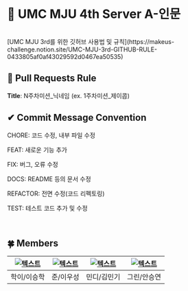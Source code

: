 # 💚 UMC MJU 4th Server A-인문
<br>
[UMC MJU 3rd를 위한 깃허브 사용법 및 규칙](https://makeus-challenge.notion.site/UMC-MJU-3rd-GITHUB-RULE-0433805af0af43029592d0467ea50535)

## 🌱 Pull Requests Rule 
**Title**: N주차미션_닉네임 (ex. 1주차미션_제이콥)

## ✔ Commit Message Convention
CHORE: 코드 수정, 내부 파일 수정

FEAT: 새로운 기능 추가

FIX: 버그, 오류 수정

DOCS: README 등의 문서 수정

REFACTOR: 전면 수정(코드 리펙토링)

TEST: 테스트 코드 추가 및 수정

<br>

## 🍀 Members
| [![텍스트](https://avatars.githubusercontent.com/u/94587782?v=4)](https://github.com/IDsebin) | [![텍스트](![image](https://user-images.githubusercontent.com/97265630/232678098-73ac5095-4c18-47a6-9df5-71532ca2c93e.png))](https://github.com/dtd1614) | [![텍스트](https://avatars.githubusercontent.com/u/102508014?v=4)](https://github.com/KanuBang) | [![텍스트](https://avatars.githubusercontent.com/u/81205358?v=4)](https://github.com/sol0503) |
|:---:|:---:|:---:|:---:|
| 학이/이승학 | 준/이우성 | 민디/김민기 | 그린/안승연 |
